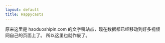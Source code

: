 ```yaml
---
layout: default
title: Happycasts
---
```

<section class="container content">
  原来这里是 haoduoshipin.com 的文字稿站点，现在数据都已经移动到好多视频网自己的页面上了。
  所以这里也就作废了。
</section>
